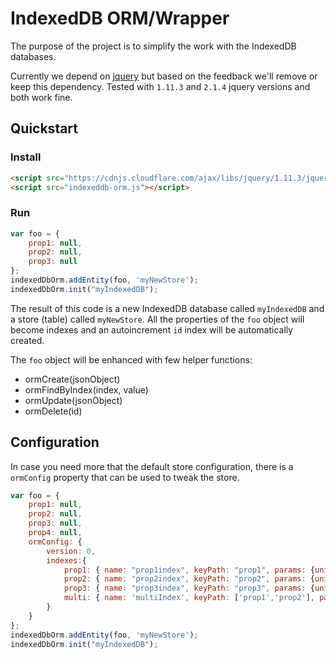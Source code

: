 # IndexedDB ORM/Wrapper

The purpose of the project is to simplify the work with the IndexedDB databases.

Currently we depend on [jquery](http://jquery.com/) but based on the feedback we'll remove or keep this dependency. Tested with `1.11.3` and `2.1.4` jquery versions and both work fine.

## Quickstart

### Install

```html
<script src="https://cdnjs.cloudflare.com/ajax/libs/jquery/1.11.3/jquery.min.js"></script>
<script src="indexeddb-orm.js"></script>
```

### Run

```javascript
var foo = {
	prop1: null,
	prop2: null,
	prop3: null
};
indexedDbOrm.addEntity(foo, 'myNewStore');
indexedDbOrm.init("myIndexedDB");
```

The result of this code is a new IndexedDB database called `myIndexedDB` and a store (table) called `myNewStore`. All the properties of the `foo` object will become indexes and an autoincrement `id` index will be automatically created.

The `foo` object will be enhanced with few helper functions:
* ormCreate(jsonObject)
* ormFindByIndex(index, value)
* ormUpdate(jsonObject)
* ormDelete(id)

## Configuration
In case you need more that the default store configuration, there is a `ormConfig` property that can be used to tweak the store.

```javascript
var foo = {
	prop1: null,
	prop2: null,
	prop3: null,
	prop4: null,
	ormConfig: {
		version: 0,
		indexes:{
			prop1: { name: "prop1index", keyPath: "prop1", params: {unique: false, multiEntry: false}},
			prop2: { name: "prop2index", keyPath: "prop2", params: {unique: false, multiEntry: false}},
			prop3: { name: "prop3index", keyPath: "prop3", params: {unique: false, multiEntry: false}},
			multi: { name: 'multiIndex', keyPath: ['prop1','prop2'], params: {unique:false}}
		}
	}
};
indexedDbOrm.addEntity(foo, 'myNewStore');
indexedDbOrm.init("myIndexedDB");
```
